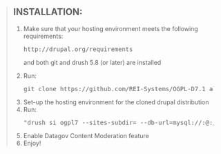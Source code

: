 <blockquote>
<h2>INSTALLATION:</h2>
<ol>
<li>Make sure that your hosting environment meets the following requirements: <pre>http://drupal.org/requirements</pre> and both git and drush 5.8 (or later) are installed</p>
<li>Run: <pre>git clone https://github.com/REI-Systems/OGPL-D7.1_alpha.git</pre></li>
<li>Set-up the hosting environment for the cloned drupal distribution</li>
<li>Run: <pre>"drush si ogpl7 --sites-subdir=<domain> --db-url=mysql://<username>:<password>@<domain>:<port>/<database> --account-name=<username> --account-mail=<accountemail> --account-pass=<userpassword> --site-mail=<siteemail> --site-name=<sitename>"</pre></li>
<li>Enable Datagov Content Moderation feature</li> 
<li>Enjoy!</li>
</ol>
</blockquote>
